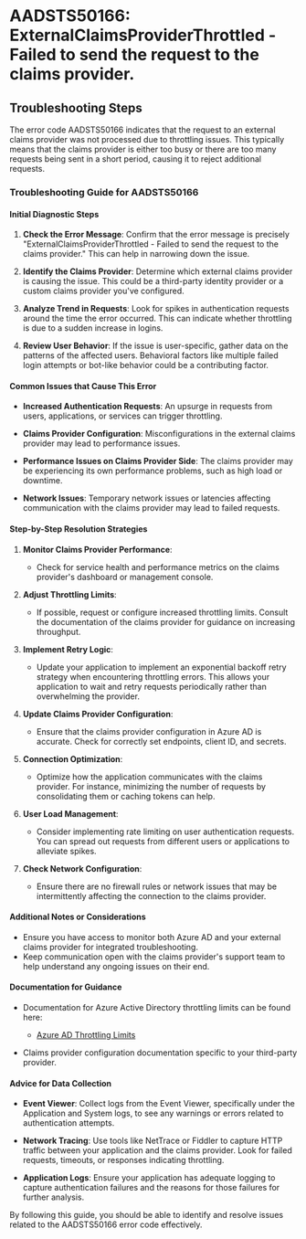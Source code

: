 
# AADSTS50166: ExternalClaimsProviderThrottled - Failed to send the request to the claims provider.


## Troubleshooting Steps
The error code AADSTS50166 indicates that the request to an external claims provider was not processed due to throttling issues. This typically means that the claims provider is either too busy or there are too many requests being sent in a short period, causing it to reject additional requests.

### Troubleshooting Guide for AADSTS50166

#### Initial Diagnostic Steps
1. **Check the Error Message**: Confirm that the error message is precisely "ExternalClaimsProviderThrottled - Failed to send the request to the claims provider." This can help in narrowing down the issue.
   
2. **Identify the Claims Provider**: Determine which external claims provider is causing the issue. This could be a third-party identity provider or a custom claims provider you've configured.

3. **Analyze Trend in Requests**: Look for spikes in authentication requests around the time the error occurred. This can indicate whether throttling is due to a sudden increase in logins.

4. **Review User Behavior**: If the issue is user-specific, gather data on the patterns of the affected users. Behavioral factors like multiple failed login attempts or bot-like behavior could be a contributing factor.

#### Common Issues that Cause This Error
- **Increased Authentication Requests**: An upsurge in requests from users, applications, or services can trigger throttling.
  
- **Claims Provider Configuration**: Misconfigurations in the external claims provider may lead to performance issues.
  
- **Performance Issues on Claims Provider Side**: The claims provider may be experiencing its own performance problems, such as high load or downtime.

- **Network Issues**: Temporary network issues or latencies affecting communication with the claims provider may lead to failed requests.

#### Step-by-Step Resolution Strategies
1. **Monitor Claims Provider Performance**:
   - Check for service health and performance metrics on the claims provider's dashboard or management console.

2. **Adjust Throttling Limits**:
   - If possible, request or configure increased throttling limits. Consult the documentation of the claims provider for guidance on increasing throughput.

3. **Implement Retry Logic**:
   - Update your application to implement an exponential backoff retry strategy when encountering throttling errors. This allows your application to wait and retry requests periodically rather than overwhelming the provider.

4. **Update Claims Provider Configuration**:
   - Ensure that the claims provider configuration in Azure AD is accurate. Check for correctly set endpoints, client ID, and secrets.

5. **Connection Optimization**:
   - Optimize how the application communicates with the claims provider. For instance, minimizing the number of requests by consolidating them or caching tokens can help.

6. **User Load Management**:
   - Consider implementing rate limiting on user authentication requests. You can spread out requests from different users or applications to alleviate spikes.

7. **Check Network Configuration**:
   - Ensure there are no firewall rules or network issues that may be intermittently affecting the connection to the claims provider.

#### Additional Notes or Considerations
- Ensure you have access to monitor both Azure AD and your external claims provider for integrated troubleshooting.
- Keep communication open with the claims provider's support team to help understand any ongoing issues on their end.

#### Documentation for Guidance
- Documentation for Azure Active Directory throttling limits can be found here:
  - [Azure AD Throttling Limits](https://docs.microsoft.com/en-us/azure/active-directory/develop/active-directory-throttling-limits)
  
- Claims provider configuration documentation specific to your third-party provider.

#### Advice for Data Collection
- **Event Viewer**: Collect logs from the Event Viewer, specifically under the Application and System logs, to see any warnings or errors related to authentication attempts.
  
- **Network Tracing**: Use tools like NetTrace or Fiddler to capture HTTP traffic between your application and the claims provider. Look for failed requests, timeouts, or responses indicating throttling.

- **Application Logs**: Ensure your application has adequate logging to capture authentication failures and the reasons for those failures for further analysis.

By following this guide, you should be able to identify and resolve issues related to the AADSTS50166 error code effectively.